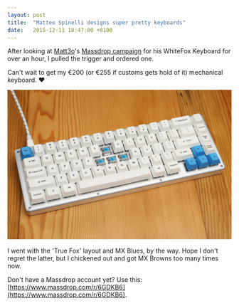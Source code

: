 ```yaml
---
layout: post
title:  "Matteo Spinelli designs super pretty keyboards"
date:   2015-12-11 18:47:00 +0100
---
```


After looking at  [Matt3o](https://twitter.com/cubiq)'s [Massdrop campaign](https://www.massdrop.com/buy/the-whitefox-keyboard) for his WhiteFox Keyboard for over an hour, I pulled the trigger and ordered one.

Can't wait to get my €200 (or €255 if customs gets hold of it) mechanical keyboard. ❤️

![WhiteFox Mechanical Keyboard by Matteo Spinelli](/assets/blog/WhiteFoxKeyboard.jpeg)

I went with the 'True Fox' layout and MX Blues, by the way. Hope I don't regret the latter, but I chickened out and got MX Browns too many times now.

Don't have a Massdrop account yet? Use this: [https://www.massdrop.com/r/6GDKB6](https://www.massdrop.com/r/6GDKB6).
